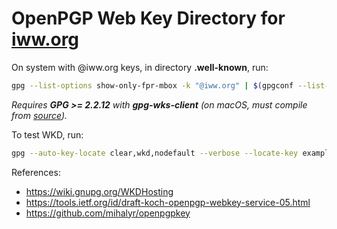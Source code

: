 # OpenPGP Web Key Directory for [iww.org](https://iww.org)

On system with @iww.org keys, in directory **.well-known**, run:

```sh
gpg --list-options show-only-fpr-mbox -k "@iww.org" | $(gpgconf --list-dirs libexecdir)/gpg-wks-client -v --install-key
```

*Requires **GPG >= 2.2.12** with **gpg-wks-client** (on macOS, must compile from [source](https://gnupg.org/download/index.html)).*

To test WKD, run:

```sh
gpg --auto-key-locate clear,wkd,nodefault --verbose --locate-key example@iww.org
```

References:
- https://wiki.gnupg.org/WKDHosting
- https://tools.ietf.org/id/draft-koch-openpgp-webkey-service-05.html
- https://github.com/mihalyr/openpgpkey
